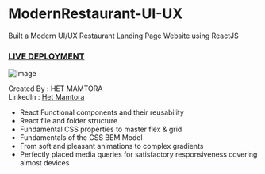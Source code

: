 # ModernRestaurant-UI-UX
Built a Modern UI/UX Restaurant Landing Page Website using ReactJS

### [LIVE DEPLOYMENT](https://modern-restaurant-ui-ux.netlify.app/)

![image](https://github.com/HetMamtora/ModernRestaurent-UI-UX/assets/104263376/6225ae66-aee8-45df-8831-a0e557548068)

Created By : HET MAMTORA <br/>
LinkedIn : [Het Mamtora](https://www.linkedin.com/in/het-mamtora/)

- React Functional components and their reusability
- React file and folder structure
- Fundamental CSS properties to master flex & grid
- Fundamentals of the CSS BEM Model
- From soft and pleasant animations to complex gradients
- Perfectly placed media queries for satisfactory responsiveness covering almost devices
